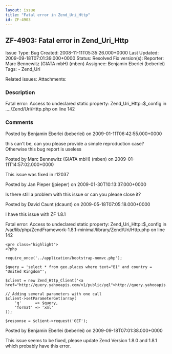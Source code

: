 ```yaml
---
layout: issue
title: "Fatal error in Zend_Uri_Http"
id: ZF-4903
---
```


ZF-4903: Fatal error in Zend\_Uri\_Http
---------------------------------------

 Issue Type: Bug Created: 2008-11-11T05:35:26.000+0000 Last Updated: 2009-09-18T07:01:39.000+0000 Status: Resolved Fix version(s): 
 Reporter:  Marc Bennewitz (GIATA mbH) (mben)  Assignee:  Benjamin Eberlei (beberlei)  Tags: - Zend\_Uri
 
 Related issues: 
 Attachments: 
### Description

Fatal error: Access to undeclared static property: Zend\_Uri\_Http::$\_config in ..../Zend/Uri/Http.php on line 142

 

 

### Comments

Posted by Benjamin Eberlei (beberlei) on 2009-01-11T06:42:55.000+0000

this can't be, can you please provide a simple reproduction case? Otherwise this bug report is useless

 

 

Posted by Marc Bennewitz (GIATA mbH) (mben) on 2009-01-11T14:57:02.000+0000

This issue was fixed in r12037

 

 

Posted by Jan Pieper (jpieper) on 2009-01-30T10:13:37.000+0000

Is there still a problem with this issue or can you please close it?

 

 

Posted by David Caunt (dcaunt) on 2009-05-18T07:05:18.000+0000

I have this issue with ZF 1.8.1

Fatal error: Access to undeclared static property: Zend\_Uri\_Http::$\_config in /var/lib/php/ZendFramework-1.8.1-minimal/library/Zend/Uri/Http.php on line 142

 
    <pre class="highlight">
    <?php
    
    require_once('../application/bootstrap-nomvc.php');
    
    $query = 'select * from geo.places where text="B1" and country = "United Kingdom"';
    
    $client = new Zend_Http_Client('<a href="http://query.yahooapis.com/v1/public/yql">http://query.yahooapis.com/v1/public/yql</a>');
    
    // Adding several parameters with one call
    $client->setParameterGet(array(
        'q'      => $query,
        'format' => 'xml'
    ));
    
    $response = $client->request('GET');


 

 

Posted by Benjamin Eberlei (beberlei) on 2009-09-18T07:01:38.000+0000

This issue seems to be fixed, please update Zend Version 1.8.0 and 1.8.1 which probably have this error.

 

 